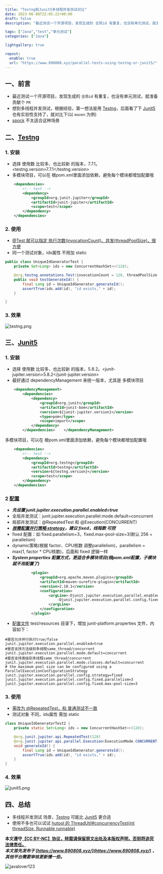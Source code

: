```yaml
---
title: "Testng和Junit5多线程并发测试对比"
date: 2023-06-08T22:05:22+08:00
draft: false
description: "最近测试一个开源项目，发现生成的 全局id 有重复，也没有单元测试，就准备贡献个 PR。想到多线程并发测试，根据经验，第一想法是用 Testng，后面看了下 Junit5也有实验性支持了，就对比下(以 maven 为例)"

tags: ["Java","test","单元测试"]
categories: ["Java"]

lightgallery: true

repost:
  enable: true
  url: "https://www.890808.xyz/parallel-tests-using-testng-or-junit5/"
---
```


<!--more-->

## 一、前言
- 最近测试一个开源项目，发现生成的 `全局id` 有重复，也没有单元测试，就准备贡献个 `PR`
- 想到多线程并发测试，根据经验，第一想法是用 [Testng](https://github.com/testng-team/testng)，后面看了下 [Junit5](https://github.com/junit-team/junit5) 也有实验性支持了，就对比下(以 `maven` 为例)
- [spock](https://github.com/spockframework/spock) 不太适合这种场景

## 二、[Testng](https://testng.org/doc/documentation-main.html#parallel-tests)
### 1. 安装
- 选择 使用数 比较多、也比较新 的版本，7.7.1。<testng.version>7.7.1</testng.version>
- 多模块项目，可以在 根pom.xml里面添加依赖，避免每个模块都增加配置哦
```xml
    <dependencies>
        <!-- test -->
        <dependency>
            <groupId>org.junit.jupiter</groupId>
            <artifactId>junit-jupiter</artifactId>
            <scope>test</scope>
        </dependency>
    </dependencies>
```

### 2. 使用
- [@Test 就可以指定 执行次数(invocationCount)、并发(threadPoolSize)，很方便](https://testng.org/doc/documentation-main.html#parallel-tests)
- 同一个测试对象，ids属性 不用加 static
```java
public class UniqueIdGeneratorTest {
    private Set<Long> ids = new ConcurrentHashSet<>(128);

    @org.testng.annotations.Test(invocationCount = 128, threadPoolSize = 3)
    public void testGenerateId() {
        final Long id = UniqueIdGenerator.generateId();
        assertTrue(ids.add(id), "id exists," + id);
    }

}
```

### 3. 效果
![testng.png](https://img.890808.xyz/file/javalover123/2023/06/2794bd5249788bc70c764d5ce2cdf152.png)

## 三、[Junit5](https://junit.org/junit5/docs/current/user-guide/#writing-tests-parallel-execution)
### 1. 安装
- 选择 使用数 比较多、也比较新 的版本，5.8.2。<junit-jupiter.version>5.8.2</junit-jupiter.version>
- 最好通过 dependencyManagement 来统一版本，尤其是 多模块项目
```xml
    <dependencyManagement>
        <dependencies>
            <dependency>
                <groupId>org.junit</groupId>
                <artifactId>junit-bom</artifactId>
                <version>${junit-jupiter.version}</version>
                <type>pom</type>
                <scope>import</scope>
            </dependency>
        </dependencies>    </dependencyManagement>
```

多模块项目，可以在 根pom.xml里面添加依赖，避免每个模块都增加配置哦
```xml
    <dependencies>
        <!-- test -->
        <dependency>
            <groupId>org.testng</groupId>
            <artifactId>testng</artifactId>
            <version>${testng.version}</version>
            <scope>test</scope>
        </dependency>
    </dependencies>
```

### 2 [配置](https://junit.org/junit5/docs/current/user-guide/#writing-tests-parallel-execution-config)
- ***先设置 junit.jupiter.execution.parallel.enabled=true***
- 全局并发测试：junit.jupiter.execution.parallel.mode.default=concurrent
- 局部并发测试：@RepeatedTest 和 @Execution(CONCURRENT)
- ***[按需配置并行策略 strategy](https://junit.org/junit5/docs/current/user-guide/#writing-tests-parallel-execution-config)，建议 fixed，线程数 可控***
- fixed 配置：如 fixed.parallelism=3，fixed.max-pool-size=3(默认 256 + parallelism)
- dynamic策略(根据 factor、CPU核数 调整parallelism)，parallelism = max(1, factor * CPU核数)，后面和 fixed 逻辑一样
- ***System properties 配置方式，更适合多模块项目(根pom.xml配置，子模块就不用配置了)***
```xml
            <plugin>
                <groupId>org.apache.maven.plugins</groupId>
                <artifactId>maven-surefire-plugin</artifactId>
                <version>2.18.1</version>
                <configuration>
                    <argLine>-Djunit.jupiter.execution.parallel.enabled=true -Djunit.jupiter.execution.parallel.config.strategy=fixed
                        -Djunit.jupiter.execution.parallel.config.fixed.parallelism=3 -Djunit.jupiter.execution.parallel.config.fixed.max-pool-size=3
                    </argLine>
                </configuration>
            </plugin>
```

- [配置文件](https://junit.org/junit5/docs/current/user-guide/#writing-tests-parallel-execution-config)
test/resources 目录下，增加 junit-platform.properties 文件，内容如下：
```
#是否允许并行执行true/false
junit.jupiter.execution.parallel.enabled=true
#是否支持方法级别多线程same_thread/concurrent
junit.jupiter.execution.parallel.mode.default=concurrent
#是否支持类级别多线程same_thread/concurrent
junit.jupiter.execution.parallel.mode.classes.default=concurrent
# the maximum pool size can be configured using a ParallelExecutionConfigurationStrategy
junit.jupiter.execution.parallel.config.strategy=fixed
junit.jupiter.execution.parallel.config.fixed.parallelism=3
junit.jupiter.execution.parallel.config.fixed.max-pool-size=3
```

### 3. 使用
- [需改为 @RepeatedTest，和 普通测试不一致](https://junit.org/junit5/docs/current/user-guide/#writing-tests-parallel-execution)
- 测试对象 不同，ids属性 需加 static
```java
class UniqueIdGeneratorTest2 {
    private static Set<Long> ids = new ConcurrentHashSet<>(128);

    @org.junit.jupiter.api.RepeatedTest(128)
    @org.junit.jupiter.api.parallel.Execution(ExecutionMode.CONCURRENT)
    void generateId() {
        final Long id = UniqueIdGenerator.generateId();
        assertTrue(ids.add(id), "id exists," + id);
    }
}
```

### 4. 效果
![junit5.png](https://img.890808.xyz/file/javalover123/2023/06/a46900b7e5875b317a68d6798940f916.png)

## 四、总结
- 多线程并发测试 场景，[Testng](https://testng.org/doc/documentation-main.html#parallel-tests) 可能比 [Junit5](https://junit.org/junit5/docs/current/user-guide/#writing-tests-parallel-execution) 更合适
- 使用不多也可以试试 [hutool 的 ThreadUtil#concurrencyTest(int threadSize, Runnable runnable)](https://gitee.com/dromara/hutool/)

**本文遵守[【CC BY-NC】协议，转载请保留原文出处及本版权声明，否则将追究法律责任。](https://creativecommons.org/licenses/by-nc/4.0/)**   
***本文首先发布于 [https://www.890808.xyz/](https://www.890808.xyz/) ，其他平台需要审核更新慢一些。***

![javalover123](https://img.890808.xyz/file/javalover123/2023/04/688b88cfd4ed9f6fcd56828b849ce47c.jpg)